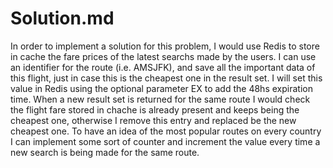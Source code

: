 # Solution.md

In order to implement a solution for this problem, I would use Redis to store in cache the fare prices of the latest searchs made by the users. I can use an identifier for the route (i.e. AMSJFK), and save all the important data of this flight, just in case this is the cheapest one in the result set.
I will set this value in Redis using the optional parameter EX to add the 48hs expiration time. When a new result set is returned for the same route I would check the flight fare stored in chache is already present and keeps being the cheapest one, otherwise I remove this entry and replaced be the new cheapest one.
To have an idea of the most popular routes on every country I can implement some sort of counter and increment the value every time a new search is being made for the same route. 
